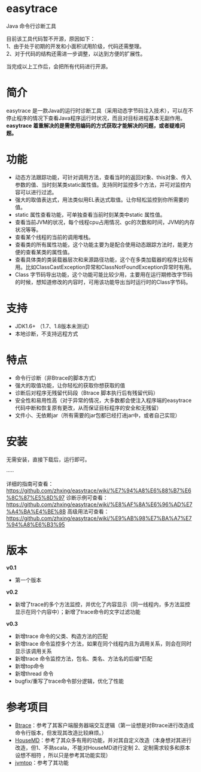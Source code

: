 easytrace
=========

Java 命令行诊断工具

目前该工具代码暂不开源，原因如下：  
1、由于处于初期的开发和小面积试用阶级，代码还需整理。  
2、对于代码的结构还需进一步调整，以达到方便的扩展性。  

当完成以上工作后，会把所有代码进行开源。

# 简介
easytrace 是一款Java的运行时诊断工具（采用动态字节码注入技术），可以在不停止程序的情况下查看Java程序运行时状况，而且对目标进程基本无副作用。**easytrace 着重解决的是需使用编码的方式获取才能解决的问题，或者疑难问题。**


# 功能
* 动态方法跟踪功能，可针对调用方法，查看当时的返回对象、this对象、传入参数的值、当时刻某类static属性值。支持同时监控多个方法，并可对监控内容可以进行过滤。
* 强大的取值表达式，用法类似用EL表达式取值。让你轻松监控到你所需要的值。
* static 属性查看功能，可单独查看当前时刻某类中static 属性值。
* 查看当前JVM的状况，每个线程cpu占用情况、gc的次数和时间，JVM的内存状况等等。
* 查看某个线程的当前的调用堆栈。
* 查看类的所有属性功能，这个功能主要为是配合使用动态跟踪方法时，能更方便的查看某类的属性值。
* 查看具体类的类装载器层次和来源路径功能，这个在多类加载器的程序比较有用。比如ClassCastException异常和ClassNotFoundException异常时有用。
* Class 字节码导出功能，这个功能可能比较少用，主要用在运行期修改字节码的时候，想知道修改的内容时，可用该功能导出当时运行时的Class字节码。


# 支持
* JDK1.6+ （1.7、1.8版本未测试）
* 本地诊断，不支持远程方式

# 特点
* 命令行诊断（非Btrace的脚本方式）
* 强大的取值功能，让你轻松的获取你想获取的值
* 诊断后对程序无残留代码段（Btrace 脚本执行后有残留代码）
* 安全性和易用性高（对于异常的情况，大多数都会使注入程序端的easytrace代码中断和恢复原有更改，从而保证目标程序的安全和无残留）
* 文件小、无依赖jar（所有需要的jar包都已经打进jar中，或者自己实现）

# 安装
无需安装，直接下载后，运行即可。

·····

详细的指南可查看：https://github.com/zhxing/easytrace/wiki/%E7%94%A8%E6%88%B7%E6%8C%87%E5%8D%97
诊断示例可查看：https://github.com/zhxing/easytrace/wiki/%E8%AF%8A%E6%96%AD%E7%A4%BA%E4%BE%8B
高级用法可查看：https://github.com/zhxing/easytrace/wiki/%E9%AB%98%E7%BA%A7%E7%94%A8%E6%B3%95

# 版本
**v0.1**
* 第一个版本

**v0.2**
* 新增了trace的多个方法监控，并优化了内容显示（同一线程内，多方法监控显示在同个内容中）；新增了trace命令的文字过滤功能

**v0.3**
* 新增trace 命令的父类、<init>构造方法的匹配
* 新增trace 命令监控多个方法，如果在同个线程内且为调用关系，则会在同时显示该调用关系
* 新增trace 命令监控方法，包名、类名、方法名的后缀*匹配
* 新增top命令
* 新增thread 命令
* bugfix/重写了trace命令部分逻辑，优化了性能

# 参考项目 
* [Btrace](https://kenai.com/projects/btrace)：参考了其客户端服务器端交互逻辑（第一设想是对Btrace进行改造成命令行版本，但发现其改造比较麻烦。）
* [HouseMD](https://github.com/zhongl/HouseMD)：参考了其众多有用的功能，并对其自定义改造（本身想对其进行改造，但1、不熟scala，不能对HouseMD进行定制  2、定制需求较多和原本设想不相符 ，所以只是参考其功能实现）
* [jvmtop](http://code.google.com/p/jvmtop/)：参考了其功能
